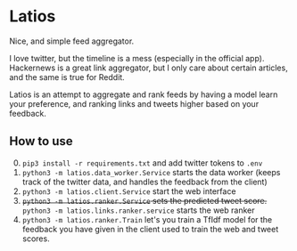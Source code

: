 # Latios
Nice, and simple feed aggregator.

I love twitter, but the timeline is a mess (especially in the official app).
Hackernews is a great link aggregator, but I only care about certain articles, and the same is true for Reddit.

Latios is an attempt to aggregate and rank feeds by having a model learn your preference, and ranking links and tweets higher based on your feedback.

## How to use 
0. `pip3 install -r requirements.txt` and add twitter tokens to `.env`
1. `python3 -m latios.data_worker.Service` starts the data worker (keeps track of the twitter data, and handles the feedback from the client)
2. `python3 -m latios.client.Service` start the web interface
3. ~~`python3 -m latios.ranker.Service` sets the predicted tweet score.~~ `python3 -m latios.links.ranker.service` starts the web ranker
4. `python3 -m latios.ranker.Train` let's you train a TfIdf model for the feedback you have given in the client used to train the web and tweet scores.


